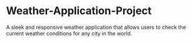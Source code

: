 # Weather-Application-Project
A sleek and responsive weather application that allows users to check the current weather conditions for any city in the world.

